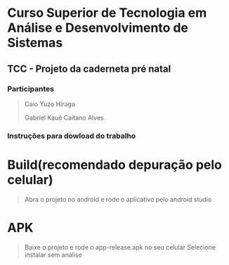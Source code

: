 # Curso Superior de Tecnologia em Análise e Desenvolvimento de Sistemas 
## TCC - Projeto da caderneta pré natal
### Participantes
> Caio Yuzo Hiraga
> 
> Gabriel Kauê Caitano Alves

### Instruções para dowload do trabalho
# Build(recomendado depuração pelo celular)
> Abra o projeto no android e rode o aplicativo pelo android studio

# APK
> Baixe o projeto e rode o app-release.apk no seu celular
> Selecione instalar sem análise
